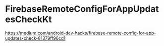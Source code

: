 # FirebaseRemoteConfigForAppUpdatesCheckKt
 https://medium.com/android-dev-hacks/firebase-remote-config-for-app-updates-check-81379ff96cd1
